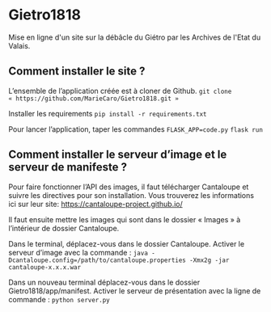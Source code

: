 # Gietro1818
Mise en ligne d'un site sur la débâcle du Giétro par les Archives de l'Etat du Valais.


## Comment installer le site ?

L’ensemble de l’application créée est à cloner de Github.
`git clone « https://github.com/MarieCaro/Gietro1818.git »`

Installer les requirements
`pip install -r requirements.txt`

Pour lancer l’application, taper les commandes
```FLASK_APP=code.py```
```flask run```

## Comment installer le serveur d’image et le serveur de manifeste ?

Pour faire fonctionner l’API des images, il faut télécharger Cantaloupe et suivre les directives pour son installation. Vous trouverez les informations ici sur leur site: https://cantaloupe-project.github.io/

Il faut ensuite mettre les images qui sont dans le dossier « Images » à l’intérieur de dossier Cantaloupe.

Dans le terminal, déplacez-vous dans le dossier Cantaloupe.
Activer le serveur d’image avec la commande :
`java -Dcantaloupe.config=/path/to/cantaloupe.properties -Xmx2g -jar cantaloupe-x.x.x.war`

Dans un nouveau terminal déplacez-vous dans le dossier Gietro1818/app/manifest.
Activer le serveur de présentation avec la ligne de commande :
`python server.py`

